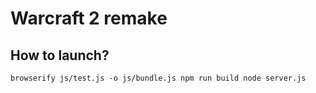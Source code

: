 # Warcraft 2 remake

## How to launch?
`
browserify js/test.js -o js/bundle.js
npm run build
node server.js
`